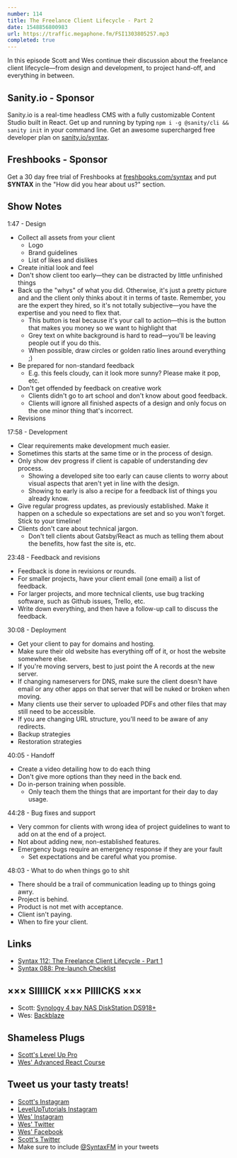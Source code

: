 ```yaml
---
number: 114
title: The Freelance Client Lifecycle - Part 2
date: 1548856800983
url: https://traffic.megaphone.fm/FSI1303805257.mp3
completed: true
---
```


In this episode Scott and Wes continue their discussion about the freelance client lifecycle—from design and development, to project hand-off, and everything in between.

## Sanity.io - Sponsor

Sanity.io is a real-time headless CMS with a fully customizable Content Studio built in React. Get up and running by typing `npm i -g @sanity/cli && sanity init` in your command line. Get an awesome supercharged free developer plan on [sanity.io/syntax](https://sanity.io/syntax?utm_source=syntax-fm&utm_campaign=syntax1). 

## Freshbooks - Sponsor

Get a 30 day free trial of Freshbooks at [freshbooks.com/syntax](https://freshbooks.com/syntax) and put **SYNTAX** in the "How did you hear about us?" section.

## Show Notes

1:47 - Design

* Collect all assets from your client
    * Logo
    * Brand guidelines
    * List of likes and dislikes
* Create initial look and feel
* Don't show client too early—they can be distracted by little unfinished things
* Back up the "whys" of what you did. Otherwise, it's just a pretty picture and and the client only thinks about it in terms of taste. Remember, you are the expert they hired, so it's not totally subjective—you have the expertise and you need to flex that.
    * This button is teal because it's your call to action—this is the button that makes you money so we want to highlight that
    * Grey text on white background is hard to read—you'll be leaving people out if you do this.
    * When possible, draw circles or golden ratio lines around everything ;)
* Be prepared for non-standard feedback
    * E.g. this feels cloudy, can it look more sunny? Please make it pop, etc.
* Don't get offended by feedback on creative work
    * Clients didn't go to art school and don't know about good feedback.
    * Clients will ignore all finished aspects of a design and only focus on the one minor thing that's incorrect.
* Revisions

17:58 - Development

* Clear requirements make development much easier.
* Sometimes this starts at the same time or in the process of design.
* Only show dev progress if client is capable of understanding dev process.
   * Showing a developed site too early can cause clients to worry about visual aspects that aren't yet in line with the design.
   * Showing to early is also a recipe for a feedback list of things you already know.
* Give regular progress updates, as previously established. Make it happen on a schedule so expectations are set and so you won't forget. Stick to your timeline!
* Clients don't care about technical jargon.
    * Don't tell clients about Gatsby/React as much as telling them about the benefits, how fast the site is, etc.

23:48 - Feedback and revisions

* Feedback is done in revisions or rounds.
* For smaller projects, have your client email (one email) a list of feedback.
* For larger projects, and more technical clients, use bug tracking software, such as Github issues, Trello, etc.
* Write down everything, and then have a follow-up call to discuss the feedback.

30:08 - Deployment

* Get your client to pay for domains and hosting.
* Make sure their old website has everything off of it, or host the website somewhere else.
* If you're moving servers, best to just point the A records at the new server.
* If changing nameservers for DNS, make sure the client doesn't have email or any other apps on that server that will be nuked or broken when moving.
* Many clients use their server to uploaded PDFs and other files that may still need to be accessible.
* If you are changing URL structure, you'll need to be aware of any redirects.
* Backup strategies
* Restoration strategies

40:05 - Handoff

* Create a video detailing how to do each thing
* Don't give more options than they need in the back end.
* Do in-person training when possible.
    * Only teach them the things that are important for their day to day usage.

44:28 - Bug fixes and support

* Very common for clients with wrong idea of project guidelines to want to add on at the end of a project.
* Not about adding new, non-established features.
* Emergency bugs require an emergency response if they are your fault
    * Set expectations and be careful what you promise.

48:03 - What to do when things go to shit

* There should be a trail of communication leading up to things going awry.
* Project is behind.
* Product is not met with acceptance.
* Client isn't paying.
* When to fire your client.

## Links
* [Syntax 112: The Freelance Client Lifecycle - Part 1](https://syntax.fm/show/112/the-freelance-client-lifecycle-part-1)
* [Syntax 088: Pre-launch Checklist](https://syntax.fm/show/088/pre-launch-checklist)

## ××× SIIIIICK ××× PIIIICKS ×××

* Scott: [Synology 4 bay NAS DiskStation DS918+](https://amzn.to/2M94YIq)
* Wes: [Backblaze](https://www.backblaze.com/)

## Shameless Plugs

* [Scott's Level Up Pro](https://LevelUpTutorials.com/pro)
* [Wes' Advanced React Course](https://www.advancedreact.com)

## Tweet us your tasty treats!

* [Scott's Instagram](https://www.instagram.com/stolinski/)
* [LevelUpTutorials Instagram](https://www.instagram.com/LevelUpTutorials/)
* [Wes' Instagram](https://www.instagram.com/wesbos/)
* [Wes' Twitter](https://twitter.com/wesbos)
* [Wes' Facebook](https://www.facebook.com/wesbos.developer)
* [Scott's Twitter](https://twitter.com/stolinski)
* Make sure to include [@SyntaxFM](https://twitter.com/SyntaxFM) in your tweets